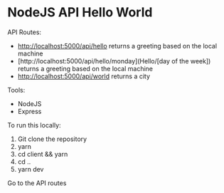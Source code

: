 # NodeJS API Hello World 

API Routes: 
* [http://localhost:5000/api/hello](Hello) returns a greeting based on the local machine
* [http://localhost:5000/api/hello/monday](Hello/[day of the week]) returns a greeting based on the local machine
* [http://localhost:5000/api/world](World) returns a city

Tools:
* NodeJS
* Express

To run this locally:
1. Git clone the repository
2. yarn 
3. cd client && yarn
4. cd ..
5. yarn dev

Go to the API routes
